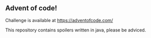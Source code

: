 ## Advent of code!

Challenge is available at https://adventofcode.com/

This repository contains spoilers written in java, please be adviced.
